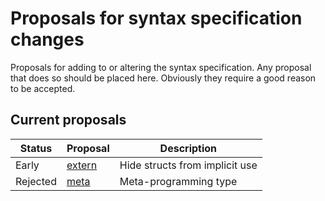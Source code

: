 # Proposals for syntax specification changes #
Proposals for adding to or altering the syntax specification. Any proposal that does so should be placed here. Obviously they require a good reason to be accepted.


## Current proposals ##

|  Status  | Proposal               | Description                             |
| -------- | ---------------------- | --------------------------------------- |
| Early    | [extern][2]            | Hide structs from implicit use          |
| Rejected | [meta][1]              | Meta-programming type                   |

[1]: /syntax/meta.md
[2]: /syntax/extern.md
